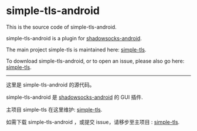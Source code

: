 # simple-tls-android

This is the source code of simple-tls-android.

simple-tls-android is a plugin for [shadowsocks-android](https://github.com/shadowsocks/shadowsocks-android).

The main project simple-tls is maintained here: [simple-tls](https://github.com/IrineSistiana/simple-tls).

To download simple-tls-android, or to open an issue, please also go here: [simple-tls](https://github.com/IrineSistiana/simple-tls).

---

这里是 simple-tls-android 的源代码。

simple-tls-android 是 [shadowsocks-android](https://github.com/shadowsocks/shadowsocks-android) 的 GUI 插件.

主项目 simple-tls 在这里维护: [simple-tls](https://github.com/IrineSistiana/simple-tls).

如需下载 simple-tls-android ，或提交 issue，请移步至主项目 : [simple-tls](https://github.com/IrineSistiana/simple-tls).
